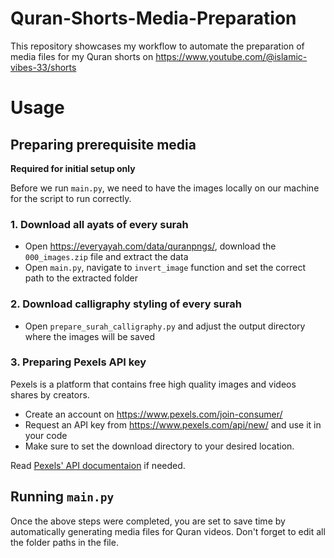 # Quran-Shorts-Media-Preparation

This repository showcases my workflow to automate the preparation of media files for my Quran shorts on https://www.youtube.com/@islamic-vibes-33/shorts

# Usage

## Preparing prerequisite media 
**Required for initial setup only**

Before we run `main.py`, we need to have the images locally on our machine for the script to run correctly.
### 1. Download all ayats of every surah
- Open https://everyayah.com/data/quranpngs/, download the `000_images.zip` file and extract the data
- Open `main.py`, navigate to `invert_image` function and set the correct path to the extracted folder
### 2. Download calligraphy styling of every surah
- Open `prepare_surah_calligraphy.py` and adjust the output directory where the images will be saved
### 3. Preparing Pexels API key
Pexels is a platform that contains free high quality images and videos shares by creators.
- Create an account on https://www.pexels.com/join-consumer/
- Request an API key from https://www.pexels.com/api/new/ and use it in your code
- Make sure to set the download directory to your desired location.

Read [Pexels' API documentaion](https://www.pexels.com/api/documentation/) if needed.

## Running `main.py`
Once the above steps were completed, you are set to save time by automatically generating media files for Quran videos.
Don't forget to edit all the folder paths in the file.